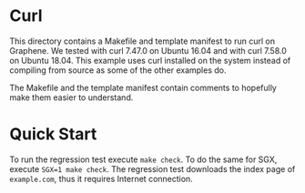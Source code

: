 # Curl

This directory contains a Makefile and template manifest to run curl on Graphene. We tested with
curl 7.47.0 on Ubuntu 16.04 and with curl 7.58.0 on Ubuntu 18.04. This example uses curl installed
on the system instead of compiling from source as some of the other examples do.

The Makefile and the template manifest contain comments to hopefully make them easier to understand.

# Quick Start

To run the regression test execute ```make check```. To do the same for SGX, execute ```SGX=1 make
check```. The regression test downloads the index page of `example.com`, thus it requires Internet
connection.
